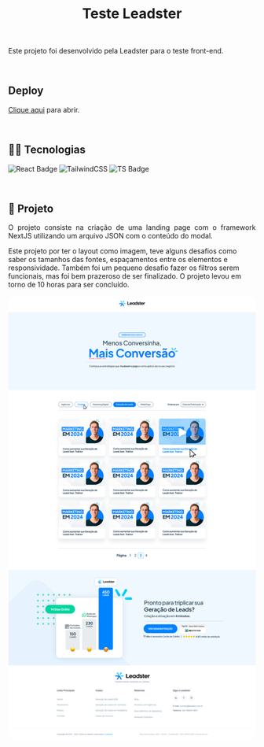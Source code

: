 <h1 align="center">Teste Leadster</h1>

<br>

<p>Este projeto foi desenvolvido pela Leadster para o teste front-end.</p>

<br>

<h2> Deploy </h2>

[Clique aqui](https://teste-leadster-zeta.vercel.app) para abrir.

<br>

<h2>👩‍💻 Tecnologias</h2>

![React Badge](https://img.shields.io/badge/React-20232A?style=for-the-badge&logo=react&logoColor=61DAFB)
![TailwindCSS](https://img.shields.io/badge/tailwindcss-%2338B2AC.svg?style=for-the-badge&logo=tailwind-css&logoColor=white)
![TS Badge](https://img.shields.io/badge/TypeScript-007ACC?style=for-the-badge&logo=typescript&logoColor=white)

<br>

<h2>📱 Projeto</h2>

<p align="justify">O projeto consiste na criação de uma landing page com o framework NextJS utilizando um arquivo JSON com o conteúdo do modal.</p>

<p>Este projeto por ter o layout como imagem, teve alguns desafios como saber os tamanhos das fontes, espaçamentos entre os elementos e responsividade. Também foi um pequeno desafio fazer os filtros serem funcionais, mas foi bem prazeroso de ser finalizado. O projeto levou em torno de 10 horas para ser concluído.</p>

<img align="center"  style="border-radius: 20px;" src="./src/assets/layout.png">
